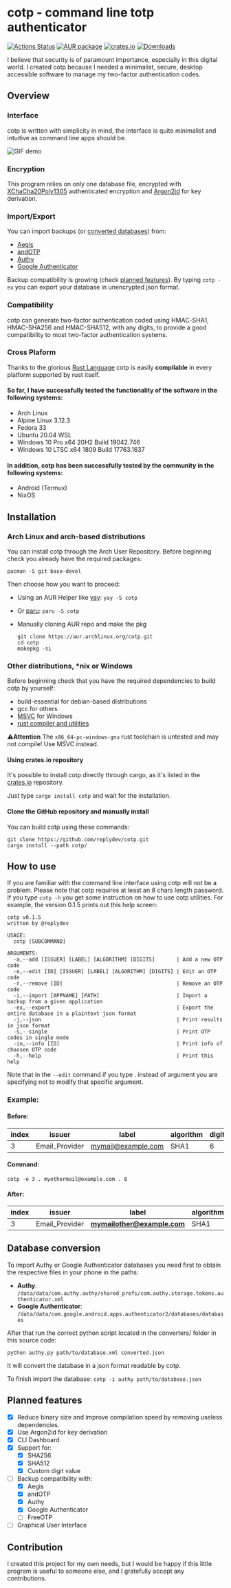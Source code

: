 # cotp - command line totp authenticator
[![Actions Status](https://github.com/replydev/cotp/workflows/Build/badge.svg)](https://github.com/replydev/cotp/actions)
[![AUR package](https://img.shields.io/aur/version/cotp)](https://aur.archlinux.org/packages/cotp/)
[![crates.io](https://img.shields.io/crates/v/cotp)](https://crates.io/crates/cotp)
[![Downloads](https://img.shields.io/crates/d/cotp)](https://crates.io/crates/cotp)

I believe that security is of paramount importance, especially in this digital world. I created cotp because I needed a minimalist, secure, desktop accessible software to manage my two-factor authentication codes.

## Overview
### Interface
cotp is written with simplicity in mind, the interface is quite minimalist and intuitive as command line apps should be.

![GIF demo](img/demo.gif)

### Encryption
This program relies on only one database file, encrypted with [XChaCha20Poly1305](https://doc.libsodium.org/advanced/stream_ciphers/xchacha20) authenticated encryption and [Argon2id](https://en.wikipedia.org/wiki/Argon2) for key derivation.
### Import/Export
You can import backups (or [converted databases](#database-conversion)) from:
 - [Aegis](https://github.com/beemdevelopment/Aegis)
 - [andOTP](https://github.com/andOTP/andOTP)
 - [Authy](https://authy.com/)
 - [Google Authenticator](https://play.google.com/store/apps/details?id=com.google.android.apps.authenticator2)

Backup compatibility is growing (check [planned features](#planned-features)).
By typing `cotp -ex` you can export your database in unencrypted json format.
### Compatibility
cotp can generate two-factor authentication coded using HMAC-SHA1, HMAC-SHA256 and HMAC-SHA512, with any digits, to provide a good compatibility to most two-factor authentication systems.
### Cross Plaform
Thanks to the glorious [Rust Language](https://www.rust-lang.org/) cotp is easily **compilable** in every platform supported by rust itself.

#### So far, I have successfully tested the functionality of the software in the following systems:
 - Arch Linux
 - Alpine Linux 3.12.3
 - Fedora 33
 - Ubuntu 20.04 WSL
 - Windows 10 Pro x64 20H2 Build 19042.746
 - Windows 10 LTSC x64 1809 Build 17763.1637

#### In addition, cotp has been successfully tested by the community in the following systems:
 - Android (Termux)
 - NixOS

## Installation

### Arch Linux and arch-based distributions
You can install cotp through the Arch User Repository.
Before beginning check you already have the required packages:

`pacman -S git base-devel`

Then choose how you want to proceed:

- Using an AUR Helper like [yay](https://github.com/Jguer/yay): 
`yay -S cotp`
- Or [paru](https://github.com/morganamilo/paru):
`paru -S cotp`
- Manually cloning AUR repo and make the pkg

	```
	git clone https://aur.archlinux.org/cotp.git
	cd cotp
	makepkg -si
	```
### Other distributions, *nix or Windows

Before beginning check that you have the required dependencies to build cotp by yourself:
 - build-essential for debian-based distributions
 - gcc for others
 - [MSVC](https://visualstudio.microsoft.com/thank-you-downloading-visual-studio/?sku=BuildTools&rel=16) for Windows
 - [rust compiler and utilities](https://rustup.rs/)

⚠️**Attention** The `x86_64-pc-windows-gnu` rust toolchain is untested and may not compile! Use MSVC instead.
#### Using crates.io repository

It's possible to install cotp directly through cargo, as it's listed in the [crates.io](https://crates.io/crates/cotp) repository.

Just type `cargo install cotp` and wait for the installation.

#### Clone the GitHub repository and manually install
You can build cotp using these commands:

    git clone https://github.com/replydev/cotp.git
    cargo install --path cotp/

## How to use
If you are familiar with the command line interface using cotp will not be a problem.
Please note that cotp requires at least an 8 chars length password.
If you type `cotp -h` you get some instruction on how to use cotp utilities.
For example, the version 0.1.5 prints out this help screen:
```
cotp v0.1.5
written by @replydev

USAGE:
  cotp [SUBCOMMAND]

ARGUMENTS:
  -a,--add [ISSUER] [LABEL] [ALGORITHM] [DIGITS]       | Add a new OTP code
  -e,--edit [ID] [ISSUER] [LABEL] [ALGORITHM] [DIGITS] | Edit an OTP code
  -r,--remove [ID]                                     | Remove an OTP code
  -i,--import [APPNAME] [PATH]                         | Import a backup from a given application
  -ex,--export                                         | Export the entire database in a plaintext json format
  -j,--json                                            | Print results in json format
  -s,--single                                          | Print OTP codes in single mode
  -in,--info [ID]                                      | Print info of choosen OTP code
  -h,--help                                            | Print this help
```
Note that in the `--edit` command if you type . instead of argument you are specifying not to modify that specific argument.
### Example:
#### Before:
|index|issuer|label|algorithm|digits|
|--|--|--|--|--|
| 3 | Email_Provider | mymail@example.com | SHA1 | 6 |
#### Command:

    cotp -e 3 . myothermail@example.com . 8

#### After:
|index|issuer|label|algorithm|digits|
|--|--|--|--|--|
| 3 | Email_Provider | **mymailother@example.com** | SHA1 | **8** |

## Database conversion
To import Authy or Google Authenticator databases you need first to obtain the respective files in your phone in the paths: 
- **Authy**: `/data/data/com.authy.authy/shared_prefs/com.authy.storage.tokens.authenticator.xml`
- **Google Authenticator**: `/data/data/com.google.android.apps.authenticator2/databases/databases`

After that run the correct python script located in the converters/ folder in this source code:

`python authy.py path/to/database.xml converted.json`

It will convert the database in a json format readable by cotp.

To finish import the database: `cotp -i authy path/to/database.json`

## Planned features

 - [x] Reduce binary size and improve compilation speed by removing useless dependencies.
 - [x] Use Argon2id for key derivation
 - [x] CLI Dashboard
 - [x] Support for:
   - [x] SHA256
   - [x] SHA512
   - [x] Custom digit value
 - [ ] Backup compatibility with:
	 - [x] Aegis
	 - [x] andOTP
	 - [x] Authy
	 - [x] Google Authenticator
	 - [ ] FreeOTP
 - [ ] Graphical User Interface 

## Contribution
I created this project for my own needs, but I would be happy if this little program is useful to someone else, and I gratefully accept any contributions.
